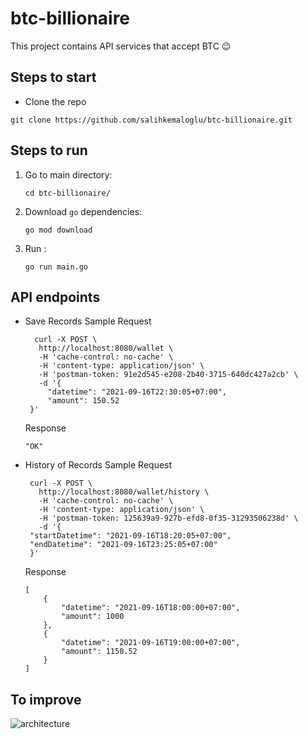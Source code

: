 # btc-billionaire

This project contains API services that accept BTC :wink:

## Steps to start

-  Clone the repo
  ```
  git clone https://github.com/salihkemaloglu/btc-billionaire.git
   ```
 
## Steps to run

1. Go to main directory:
   ```
   cd btc-billionaire/
   ```
2. Download `go` dependencies:
   ```
   go mod download
   ```
3. Run :
   ```
   go run main.go
   ```
 ## API endpoints  
 - Save Records Sample Request
     ```
       curl -X POST \
        http://localhost:8080/wallet \
        -H 'cache-control: no-cache' \
        -H 'content-type: application/json' \
        -H 'postman-token: 91e2d545-e208-2b40-3715-640dc427a2cb' \
        -d '{
          "datetime": "2021-09-16T22:30:05+07:00",
          "amount": 150.52
      }'
     ```
    Response
   ```
   "OK"
   ```
  - History of Records Sample Request
     ```
      curl -X POST \
        http://localhost:8080/wallet/history \
        -H 'cache-control: no-cache' \
        -H 'content-type: application/json' \
        -H 'postman-token: 125639a9-927b-efd8-0f35-31293506238d' \
        -d '{
      "startDatetime": "2021-09-16T18:20:05+07:00",
      "endDatetime": "2021-09-16T23:25:05+07:00"
      }'
     ```
    Response
    ```
    [
        {
            "datetime": "2021-09-16T18:00:00+07:00",
            "amount": 1000
        },
        {
            "datetime": "2021-09-16T19:00:00+07:00",
            "amount": 1150.52
        }
    ]

## To improve
![architecture](https://freepngimg.com/thumb/street_fighter/35134-8-street-fighter-ii-image.png)
